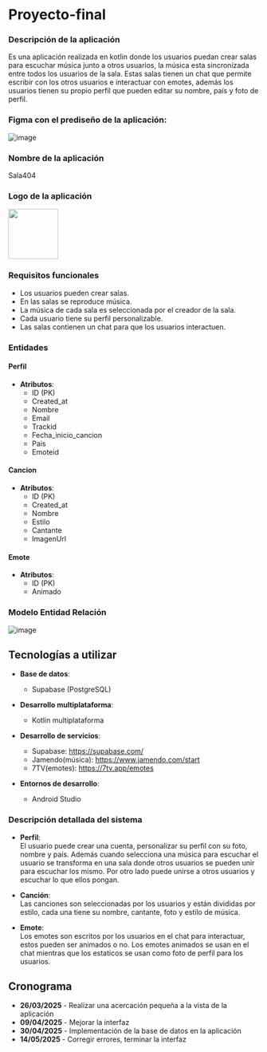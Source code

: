  # Proyecto-final

### Descripción de la aplicación
Es una aplicación realizada en kotlin donde los usuarios puedan crear salas para escuchar música junto a otros usuarios, la música esta sincronizada entre todos los usuarios de la sala. Estas salas tienen un chat que permite escribir con los otros usuarios e interactuar con emotes, además los usuarios tienen su propio perfil que pueden editar su nombre, país y foto de perfil.

### Figma con el prediseño de la aplicación:
![image](https://github.com/user-attachments/assets/d40abcd9-891d-42ff-b53a-708b208c571b)

### Nombre de la aplicación
Sala404

### Logo de la aplicación
<img src="https://github.com/user-attachments/assets/4d8be488-fa33-4366-97a0-9dc4381b81cd " width="100" />

### Requisitos funcionales
- Los usuarios pueden crear salas.
- En las salas se reproduce música.
- La música de cada sala es seleccionada por el creador de la sala.
- Cada usuario tiene su perfil personalizable.
- Las salas contienen un chat para que los usuarios interactuen.

### Entidades

#### Perfil
- **Atributos**:  
  - ID (PK)
  - Created_at  
  - Nombre  
  - Email  
  - Trackid
  - Fecha_inicio_cancion
  - Pais
  - Emoteid  

#### Cancion
- **Atributos**:  
  - ID (PK)
  - Created_at
  - Nombre  
  - Estilo  
  - Cantante
  - ImagenUrl

#### Emote
- **Atributos**:  
  - ID (PK)  
  - Animado
 
 ### Modelo Entidad Relación
 
![image](https://github.com/user-attachments/assets/6f67f621-fba4-401a-8fb2-3bbe385d7e3f)


## Tecnologías a utilizar

- **Base de datos**:  
  - Supabase (PostgreSQL)

- **Desarrollo multiplataforma**:  
  - Kotlin multiplataforma

- **Desarrollo de servicios**:  
  - Supabase: https://supabase.com/
  - Jamendo(música): https://www.jamendo.com/start
  - 7TV(emotes): https://7tv.app/emotes

- **Entornos de desarrollo**:  
  - Android Studio

### Descripción detallada del sistema

- **Perfil**:  
  El usuario puede crear una cuenta, personalizar su perfil con su foto, nombre y país. Además cuando selecciona una música para escuchar el usuario se transforma en una sala donde otros usuarios se pueden unir para escuchar los mismo. Por otro lado puede unirse a otros usuarios y escuchar lo que ellos pongan.
  
- **Canción**:  
  Las canciones son seleccionadas por los usuarios y están divididas por estilo, cada una tiene su nombre, cantante, foto y estilo de música.

- **Emote**:  
  Los emotes son escritos por los usuarios en el chat para interactuar, estos pueden ser animados o no. Los emotes animados se usan en el chat mientras que los estaticos se usan como foto de perfil para los usuarios.


## Cronograma
- **26/03/2025** - Realizar una acercación pequeña a la vista de la aplicación
- **09/04/2025** - Mejorar la interfaz 
- **30/04/2025** - Implementación de la base de datos en la aplicación
- **14/05/2025** - Corregir errores, terminar la interfaz

